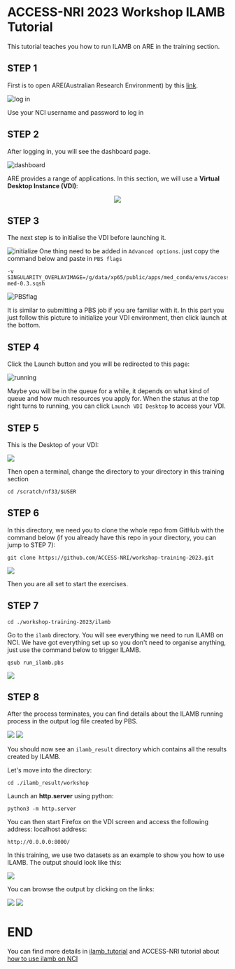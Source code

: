 # ACCESS-NRI 2023 Workshop ILAMB Tutorial

This tutorial teaches you how to run ILAMB on ARE in the training section.

## STEP 1

First is to open ARE(Australian Research Environment) by this [link](https://are.nci.org.au). 

![log in](./image/login.png)

Use your NCI username and password to log in

## STEP 2

After logging in, you will see the dashboard page.

![dashboard](./image/dashboard.png)

ARE provides a range of applications. In this section, we will use a **Virtual Desktop Instance (VDI)**:

<p align="center">
  <img src="./image/VDI.png" />
</p>

## STEP 3

The next step is to initialise the VDI before launching it.

![initialize](./image/initialize.png)
One thing need to be added in `Advanced options`. just copy the command below and paste in `PBS flags`
```
-v SINGULARITY_OVERLAYIMAGE=/g/data/xp65/public/apps/med_conda/envs/access-med-0.3.sqsh
```
![PBSflag](./image/pbsflag.png)

It is similar to submitting a PBS job if you are familiar with it. In this part you just follow this picture to initialize your VDI environment, then click launch at the bottom.

## STEP 4
Click the Launch button and you will be redirected to this page:

 ![running](./image/running.png)

Maybe you will be in the queue for a while, it depends on what kind of queue and how much resources you apply for. When the status at the top right turns to running, you can click `Launch VDI Desktop` to access your VDI.

## STEP 5
This is the Desktop of your VDI:

![](./image/vdi_desktop.png)

Then open a terminal, change the directory to your directory in this training section

```
cd /scratch/nf33/$USER
```

## STEP 6
In this directory, we need you to clone the whole repo from GitHub with the command below (if you already have this repo in your directory, you can jump to STEP 7):

```
git clone https://github.com/ACCESS-NRI/workshop-training-2023.git
```

![](./image/gitclone.png)

Then you are all set to start the exercises.

## STEP 7

```
cd ./workshop-training-2023/ilamb
```
Go to the `ilamb` directory. You will see everything we need to run ILAMB on NCI. We have got everything set up so you don't need to organise anything, just use the command below to trigger ILAMB.

```
qsub run_ilamb.pbs
```

![](./image/runilamb.png)

## STEP 8

After the process terminates, you can find details about the ILAMB running process in the output log file created by PBS.

![](./image/confront.png)
![](./image/post.png)


You should now see an `ilamb_result` directory which contains all the results created by ILAMB.

Let's move into the directory:

```
cd ./ilamb_result/workshop
```

Launch an **http.server** using python:

```
python3 -m http.server
```

You can then start Firefox on the VDI screen and access the following address:
localhost address:

```
http://0.0.0.0:8000/
```

In this training, we use two datasets as an example to show you how to use ILAMB.
The output should look like this:

![](./image/ilamb_result.png)

You can browse the output by clicking on the links:

![](./image/ilamb_result1.png)
![](./image/ilamb_result2.png)

# END

You can find more details in [ilamb_tutorial](https://www.ilamb.org/doc/tutorial.html) and ACCESS-NRI tutorial about [how to use ilamb on NCI](https://ilamb-workflow.readthedocs.io/en/latest/) 
